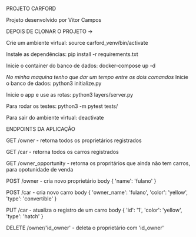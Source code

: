 PROJETO CARFORD

Projeto desenvolvido por Vitor Campos


DEPOIS DE CLONAR O PROJETO ->

Crie um ambiente virtual: source carford_venv/bin/activate

Instale as dependências: pip install -r requirements.txt

Inicie o container do banco de dados: docker-compose up -d

*No minha maquina tenho que dar um tempo entre os dois comandos*
Inicie o banco de dados: python3 initialize.py

Inicie o app e use as rotas: python3 layers/server.py

Para rodar os testes: python3 -m pytest tests/

Para sair do ambiente virtual: deactivate


ENDPOINTS DA APLICAÇÃO

GET /owner - retorna todos os proprietários registrados

GET /car - retorna todos os carros registrados

GET /owner_opportunity - retorna os propritários que ainda não tem carros, para opotunidade de venda

POST /owner - cria novo proprietário
    body {
        'name': 'fulano'
    }

POST /car - cria novo carro
    body {
        'owner_name': 'fulano',
        'color': 'yellow',
        'type': 'convertible'
    }

PUT /car - atualiza o registro de um carro
    body {
        'id': '1',
        'color': 'yellow',
        'type': 'hatch'
    }

DELETE /owner/'id_owner' - deleta o proprietário com 'id_owner'